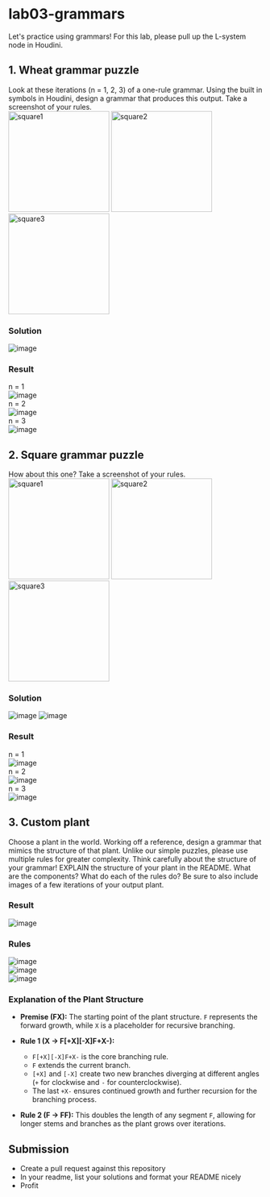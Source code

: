 # lab03-grammars
Let's practice using grammars! For this lab, please pull up the L-system node in Houdini.

## 1. Wheat grammar puzzle
Look at these iterations (n = 1, 2, 3) of a one-rule grammar. Using the built in symbols in Houdini, design a grammar that produces this output. Take a screenshot of your rules.\
<img width="200" alt="square1" src="https://user-images.githubusercontent.com/1758825/193949661-a3a0e1f7-7d68-4b9e-8384-d9991e1e9fd2.png">
<img width="200" alt="square2" src="https://user-images.githubusercontent.com/1758825/193949853-cf2306b3-3537-4c24-91b5-0a3083bc87c0.png">
<img width="200" alt="square3" src="https://user-images.githubusercontent.com/1758825/193949859-5e432b4b-f18d-48b5-a9e9-8d7dba255955.png">

### Solution
![image](https://github.com/user-attachments/assets/c9ef6597-9be7-4f98-858e-58a86dc9cd01)
### Result
n = 1  
![image](https://github.com/user-attachments/assets/43239282-8cf4-485e-af7d-a2a72379a4fe)  
n = 2  
![image](https://github.com/user-attachments/assets/55732a60-d67e-475f-88a9-d6142c66f738)  
n = 3  
![image](https://github.com/user-attachments/assets/0bd4ca73-2441-4cbb-8171-33fb57df04ef)  

## 2. Square grammar puzzle
How about this one? Take a screenshot of your rules.\
<img width="200" alt="square1" src="https://user-images.githubusercontent.com/1758825/193949895-87cdfb43-da7c-4867-ab1b-107e1ba9d2a7.png">
<img width="200" alt="square2" src="https://user-images.githubusercontent.com/1758825/193949904-a9cdfe0f-319e-4ca8-9935-dd338217a7cf.png">
<img width="200" alt="square3" src="https://user-images.githubusercontent.com/1758825/193949910-928e5993-ce26-4681-80f8-ffeb54be4dcf.png">

### Solution
![image](https://github.com/user-attachments/assets/3b6d95b0-bd5b-41e0-a42e-f94c89a0046b)
![image](https://github.com/user-attachments/assets/4b23c6a2-e938-4025-9a86-618721e6df03)
### Result
n = 1  
![image](https://github.com/user-attachments/assets/e853d0f5-0ee0-4b45-ac74-924a72955795)  
n = 2  
![image](https://github.com/user-attachments/assets/7d3a240c-5599-43b9-bdb3-71df6b6730fa)  
n = 3  
![image](https://github.com/user-attachments/assets/5fa37395-d343-463a-92d1-a64c04a75e79)  

## 3. Custom plant
Choose a plant in the world. Working off a reference, design a grammar that mimics the structure of that plant. Unlike our simple puzzles, please use multiple rules for greater complexity. Think carefully about the structure of your grammar! EXPLAIN the structure of your plant in the README. What are the components? What do each of the rules do? Be sure to also include images of a few iterations of your output plant.
### Result
![image](https://github.com/user-attachments/assets/a53d0e44-ae39-4f4d-adc3-f30636d17063)  
### Rules
![image](https://github.com/user-attachments/assets/0bffcf5b-79c9-4586-b092-3c379c40f4e8)  
![image](https://github.com/user-attachments/assets/7c62f030-eb63-452d-8522-4c9a004c47c4)  
![image](https://github.com/user-attachments/assets/ec0dc7e2-820f-4d1e-a8ac-369b8a9e5fd6)  

### Explanation of the Plant Structure

- **Premise (FX):** The starting point of the plant structure. `F` represents the forward growth, while `X` is a placeholder for recursive branching.
  
- **Rule 1 (X → F[+X][-X]F+X-):** 
    - `F[+X][-X]F+X-` is the core branching rule.
    - `F` extends the current branch.
    - `[+X]` and `[-X]` create two new branches diverging at different angles (`+` for clockwise and `-` for counterclockwise).
    - The last `+X-` ensures continued growth and further recursion for the branching process.

- **Rule 2 (F → FF):** This doubles the length of any segment `F`, allowing for longer stems and branches as the plant grows over iterations.

## Submission
- Create a pull request against this repository
- In your readme, list your solutions and format your README nicely
- Profit
